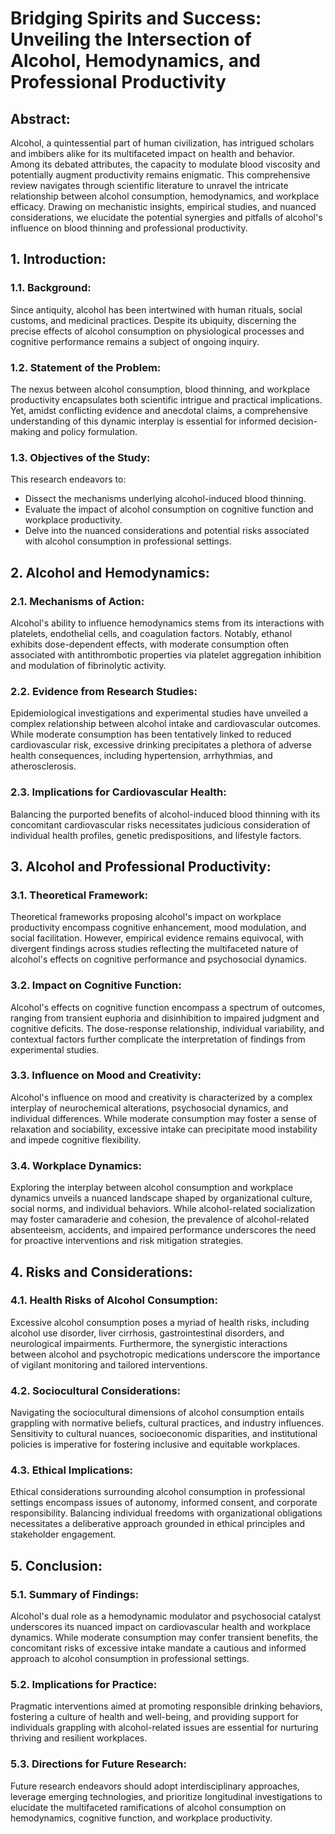 # Bridging Spirits and Success: Unveiling the Intersection of Alcohol, Hemodynamics, and Professional Productivity

## Abstract:

Alcohol, a quintessential part of human civilization, has intrigued scholars and imbibers alike for its multifaceted impact on health and behavior. Among its debated attributes, the capacity to modulate blood viscosity and potentially augment productivity remains enigmatic. This comprehensive review navigates through scientific literature to unravel the intricate relationship between alcohol consumption, hemodynamics, and workplace efficacy. Drawing on mechanistic insights, empirical studies, and nuanced considerations, we elucidate the potential synergies and pitfalls of alcohol's influence on blood thinning and professional productivity.

## 1. Introduction:

### 1.1. Background:
Since antiquity, alcohol has been intertwined with human rituals, social customs, and medicinal practices. Despite its ubiquity, discerning the precise effects of alcohol consumption on physiological processes and cognitive performance remains a subject of ongoing inquiry.

### 1.2. Statement of the Problem:
The nexus between alcohol consumption, blood thinning, and workplace productivity encapsulates both scientific intrigue and practical implications. Yet, amidst conflicting evidence and anecdotal claims, a comprehensive understanding of this dynamic interplay is essential for informed decision-making and policy formulation.

### 1.3. Objectives of the Study:
This research endeavors to:
- Dissect the mechanisms underlying alcohol-induced blood thinning.
- Evaluate the impact of alcohol consumption on cognitive function and workplace productivity.
- Delve into the nuanced considerations and potential risks associated with alcohol consumption in professional settings.

## 2. Alcohol and Hemodynamics:

### 2.1. Mechanisms of Action:
Alcohol's ability to influence hemodynamics stems from its interactions with platelets, endothelial cells, and coagulation factors. Notably, ethanol exhibits dose-dependent effects, with moderate consumption often associated with antithrombotic properties via platelet aggregation inhibition and modulation of fibrinolytic activity.

### 2.2. Evidence from Research Studies:
Epidemiological investigations and experimental studies have unveiled a complex relationship between alcohol intake and cardiovascular outcomes. While moderate consumption has been tentatively linked to reduced cardiovascular risk, excessive drinking precipitates a plethora of adverse health consequences, including hypertension, arrhythmias, and atherosclerosis.

### 2.3. Implications for Cardiovascular Health:
Balancing the purported benefits of alcohol-induced blood thinning with its concomitant cardiovascular risks necessitates judicious consideration of individual health profiles, genetic predispositions, and lifestyle factors.

## 3. Alcohol and Professional Productivity:

### 3.1. Theoretical Framework:
Theoretical frameworks proposing alcohol's impact on workplace productivity encompass cognitive enhancement, mood modulation, and social facilitation. However, empirical evidence remains equivocal, with divergent findings across studies reflecting the multifaceted nature of alcohol's effects on cognitive performance and psychosocial dynamics.

### 3.2. Impact on Cognitive Function:
Alcohol's effects on cognitive function encompass a spectrum of outcomes, ranging from transient euphoria and disinhibition to impaired judgment and cognitive deficits. The dose-response relationship, individual variability, and contextual factors further complicate the interpretation of findings from experimental studies.

### 3.3. Influence on Mood and Creativity:
Alcohol's influence on mood and creativity is characterized by a complex interplay of neurochemical alterations, psychosocial dynamics, and individual differences. While moderate consumption may foster a sense of relaxation and sociability, excessive intake can precipitate mood instability and impede cognitive flexibility.

### 3.4. Workplace Dynamics:
Exploring the interplay between alcohol consumption and workplace dynamics unveils a nuanced landscape shaped by organizational culture, social norms, and individual behaviors. While alcohol-related socialization may foster camaraderie and cohesion, the prevalence of alcohol-related absenteeism, accidents, and impaired performance underscores the need for proactive interventions and risk mitigation strategies.

## 4. Risks and Considerations:

### 4.1. Health Risks of Alcohol Consumption:
Excessive alcohol consumption poses a myriad of health risks, including alcohol use disorder, liver cirrhosis, gastrointestinal disorders, and neurological impairments. Furthermore, the synergistic interactions between alcohol and psychotropic medications underscore the importance of vigilant monitoring and tailored interventions.

### 4.2. Sociocultural Considerations:
Navigating the sociocultural dimensions of alcohol consumption entails grappling with normative beliefs, cultural practices, and industry influences. Sensitivity to cultural nuances, socioeconomic disparities, and institutional policies is imperative for fostering inclusive and equitable workplaces.

### 4.3. Ethical Implications:
Ethical considerations surrounding alcohol consumption in professional settings encompass issues of autonomy, informed consent, and corporate responsibility. Balancing individual freedoms with organizational obligations necessitates a deliberative approach grounded in ethical principles and stakeholder engagement.

## 5. Conclusion:

### 5.1. Summary of Findings:
Alcohol's dual role as a hemodynamic modulator and psychosocial catalyst underscores its nuanced impact on cardiovascular health and workplace dynamics. While moderate consumption may confer transient benefits, the concomitant risks of excessive intake mandate a cautious and informed approach to alcohol consumption in professional settings.

### 5.2. Implications for Practice:
Pragmatic interventions aimed at promoting responsible drinking behaviors, fostering a culture of health and well-being, and providing support for individuals grappling with alcohol-related issues are essential for nurturing thriving and resilient workplaces.

### 5.3. Directions for Future Research:
Future research endeavors should adopt interdisciplinary approaches, leverage emerging technologies, and prioritize longitudinal investigations to elucidate the multifaceted ramifications of alcohol consumption on hemodynamics, cognitive function, and workplace productivity.
